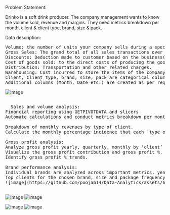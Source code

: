 Problem Statement: 

Drinko is a  soft drink producer. The company management wants to know the volume sold, revenue and margins. They need  metrics  breakdown per month, client & client type, brand, size & pack. 


Data description: 
<pre>
Volume: the number of units your company sells during a specific reporting period. 
Gross Sales: The grand total of all sales transactions over a given time period. 
Discounts: Deduction made to customer based on the business(purchases) they have generated.
Cost of goods sold: to the direct costs of producing the goods sold by a company.
Distribution: Transportation and other related charges. 
Warehousing: Cost incurred to store the items of the company. 
Client, Client type, brand, size, pack are categorical columns. 
Additional columns (Month, Date etc.) are created as per requirement. 
</pre>
![image](https://github.com/pooja614/Data-Analytics/assets/69869583/3b042014-7cc6-4349-9897-658f20c657b0)


<pre>

  Sales and volume analysis:
Financial reporting using GETPIVOTDATA and slicers
Automate calculations and conduct metrics breakdown per month, client and client type, brand, and size. 

Breakdown of monthly revenues by type of client.
Calculate the monthly percentage incidence that each ‘type of client’ has on the company’s revenue and provide comparison.  

Gross profit analysis:
Analyze gross profit yearly, quarterly, monthly by ‘client’ and identify low profits.   
Visualize the gross profit contribution and gross profit %. 
Identify gross profit % trends. 

Brand performance analysis:
Individual brands are analyzed across important metrics, yearly sales and monthly trends. 
Top clients for the chosen brand, size and package frequency is analyzed. 
![image](https://github.com/pooja614/Data-Analytics/assets/69869583/621290d1-f781-40ce-9e0a-cfbed3c36c4c)

</pre>
![image](https://github.com/pooja614/Data-Analytics/assets/69869583/30912a81-88f2-4986-bf76-2dfaf994144a)
![image](https://github.com/pooja614/Data-Analytics/assets/69869583/fad6efd3-e492-43a1-b6fd-458d054f8a4f)

![image](https://github.com/pooja614/Data-Analytics/assets/69869583/dd73c4a4-4c2e-49fe-a7b4-9306f80c29d3)
![image](https://github.com/pooja614/Data-Analytics/assets/69869583/ca78f8c1-0614-4416-9134-3420f34d72b5)
